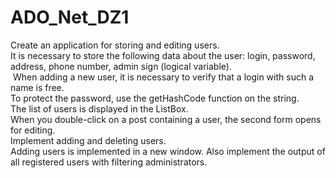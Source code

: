 # ADO_Net_DZ1

Create an application for storing and editing users.<br/>
It is necessary to store the following data about the user: login, password, address, phone number, admin sign (logical variable).<br/>
 When adding a new user, it is necessary to verify that a login with such a name is free.<br/>
To protect the password, use the getHashCode function on the string.<br/>
The list of users is displayed in the ListBox.<br/>
When you double-click on a post containing a user, the second form opens for editing.<br/>
Implement adding and deleting users.<br/>
Adding users is implemented in a new window. Also implement the output of all registered users with filtering administrators.
